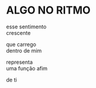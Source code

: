 # ALGO NO RITMO

esse sentimento\
crescente

que carrego\
dentro de mim

representa\
uma função afim

de ti
